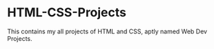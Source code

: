 # HTML-CSS-Projects<br>
This contains my all projects of HTML and CSS, aptly named Web Dev Projects. 
